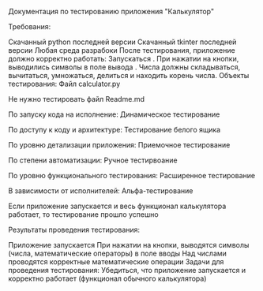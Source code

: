 Документация по тестированию приложения "Калькулятор"

Требования:

Скачанный python последней версии
Скачанный tkinter последней версии
Любая среда разрабоки
После тестирования, приложение должно корректно работать: Запускаться . При нажатии на кнопки, выводились символы в поле вывода . Числа должны складываться, вычитаться, умножаться, делиться и находить корень числа.
Объекты тестирования: Файл calculator.py

Не нужно тестировать файл Readme.md

По запуску кода на исполнение: Динамическое тестирование

По доступу к коду и архитектуре: Тестирование белого ящика

По уровню детализации приложения: Приемочное тестирование

По степени автоматизации: Ручное тестирвоание

По уровню функционального тестирования: Расширенное тестирование

В зависимости от исполнителей: Альфа-тестирование

Если приложение запускается и весь функционал калькулятора работает, то тестирование прошло успешно

Результаты проведения тестирования:

Приложение запускается
При нажатии на кнопки, выводятся символы (числа, математические операторы) в поле вводы
Над числами проводятся корректные математические операции
Задачи для проведения тестирования: Убедиться, что приложение запускается и корректно работает (функционал обычного калькулятора)
